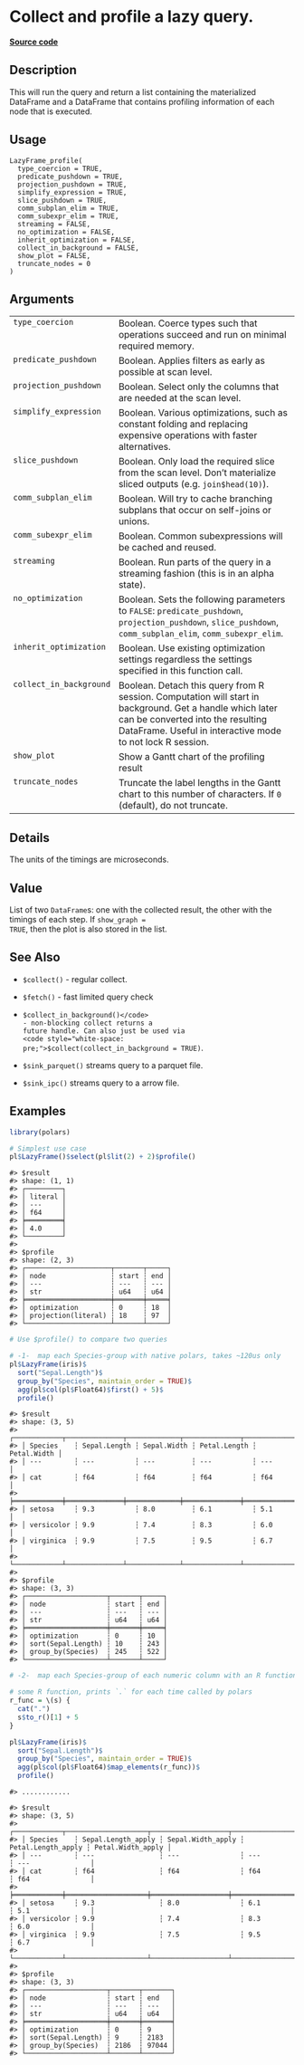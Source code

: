 

# Collect and profile a lazy query.

[**Source code**](https://github.com/pola-rs/r-polars/tree/main/R/lazyframe__lazy.R#L1598)

## Description

This will run the query and return a list containing the materialized
DataFrame and a DataFrame that contains profiling information of each
node that is executed.

## Usage

<pre><code class='language-R'>LazyFrame_profile(
  type_coercion = TRUE,
  predicate_pushdown = TRUE,
  projection_pushdown = TRUE,
  simplify_expression = TRUE,
  slice_pushdown = TRUE,
  comm_subplan_elim = TRUE,
  comm_subexpr_elim = TRUE,
  streaming = FALSE,
  no_optimization = FALSE,
  inherit_optimization = FALSE,
  collect_in_background = FALSE,
  show_plot = FALSE,
  truncate_nodes = 0
)
</code></pre>

## Arguments

<table>
<tr>
<td style="white-space: nowrap; font-family: monospace; vertical-align: top">
<code id="LazyFrame_profile_:_type_coercion">type_coercion</code>
</td>
<td>
Boolean. Coerce types such that operations succeed and run on minimal
required memory.
</td>
</tr>
<tr>
<td style="white-space: nowrap; font-family: monospace; vertical-align: top">
<code id="LazyFrame_profile_:_predicate_pushdown">predicate_pushdown</code>
</td>
<td>
Boolean. Applies filters as early as possible at scan level.
</td>
</tr>
<tr>
<td style="white-space: nowrap; font-family: monospace; vertical-align: top">
<code id="LazyFrame_profile_:_projection_pushdown">projection_pushdown</code>
</td>
<td>
Boolean. Select only the columns that are needed at the scan level.
</td>
</tr>
<tr>
<td style="white-space: nowrap; font-family: monospace; vertical-align: top">
<code id="LazyFrame_profile_:_simplify_expression">simplify_expression</code>
</td>
<td>
Boolean. Various optimizations, such as constant folding and replacing
expensive operations with faster alternatives.
</td>
</tr>
<tr>
<td style="white-space: nowrap; font-family: monospace; vertical-align: top">
<code id="LazyFrame_profile_:_slice_pushdown">slice_pushdown</code>
</td>
<td>
Boolean. Only load the required slice from the scan level. Don’t
materialize sliced outputs (e.g. <code>join$head(10)</code>).
</td>
</tr>
<tr>
<td style="white-space: nowrap; font-family: monospace; vertical-align: top">
<code id="LazyFrame_profile_:_comm_subplan_elim">comm_subplan_elim</code>
</td>
<td>
Boolean. Will try to cache branching subplans that occur on self-joins
or unions.
</td>
</tr>
<tr>
<td style="white-space: nowrap; font-family: monospace; vertical-align: top">
<code id="LazyFrame_profile_:_comm_subexpr_elim">comm_subexpr_elim</code>
</td>
<td>
Boolean. Common subexpressions will be cached and reused.
</td>
</tr>
<tr>
<td style="white-space: nowrap; font-family: monospace; vertical-align: top">
<code id="LazyFrame_profile_:_streaming">streaming</code>
</td>
<td>
Boolean. Run parts of the query in a streaming fashion (this is in an
alpha state).
</td>
</tr>
<tr>
<td style="white-space: nowrap; font-family: monospace; vertical-align: top">
<code id="LazyFrame_profile_:_no_optimization">no_optimization</code>
</td>
<td>
Boolean. Sets the following parameters to <code>FALSE</code>:
<code>predicate_pushdown</code>, <code>projection_pushdown</code>,
<code>slice_pushdown</code>, <code>comm_subplan_elim</code>,
<code>comm_subexpr_elim</code>.
</td>
</tr>
<tr>
<td style="white-space: nowrap; font-family: monospace; vertical-align: top">
<code id="LazyFrame_profile_:_inherit_optimization">inherit_optimization</code>
</td>
<td>
Boolean. Use existing optimization settings regardless the settings
specified in this function call.
</td>
</tr>
<tr>
<td style="white-space: nowrap; font-family: monospace; vertical-align: top">
<code id="LazyFrame_profile_:_collect_in_background">collect_in_background</code>
</td>
<td>
Boolean. Detach this query from R session. Computation will start in
background. Get a handle which later can be converted into the resulting
DataFrame. Useful in interactive mode to not lock R session.
</td>
</tr>
<tr>
<td style="white-space: nowrap; font-family: monospace; vertical-align: top">
<code id="LazyFrame_profile_:_show_plot">show_plot</code>
</td>
<td>
Show a Gantt chart of the profiling result
</td>
</tr>
<tr>
<td style="white-space: nowrap; font-family: monospace; vertical-align: top">
<code id="LazyFrame_profile_:_truncate_nodes">truncate_nodes</code>
</td>
<td>
Truncate the label lengths in the Gantt chart to this number of
characters. If <code>0</code> (default), do not truncate.
</td>
</tr>
</table>

## Details

The units of the timings are microseconds.

## Value

List of two <code>DataFrame</code>s: one with the collected result, the
other with the timings of each step. If <code>show_graph = TRUE</code>,
then the plot is also stored in the list.

## See Also

<ul>
<li>

<code>$collect()</code> - regular collect.

</li>
<li>

<code>$fetch()</code> - fast limited query check

</li>
<li>

<code>$collect_in_background()</code> - non-blocking collect returns a
future handle. Can also just be used via
<code style="white-space: pre;">$collect(collect_in_background =
TRUE)</code>.

</li>
<li>

<code>$sink_parquet()</code> streams query to a parquet file.

</li>
<li>

<code>$sink_ipc()</code> streams query to a arrow file.

</li>
</ul>

## Examples

``` r
library(polars)

# Simplest use case
pl$LazyFrame()$select(pl$lit(2) + 2)$profile()
```

    #> $result
    #> shape: (1, 1)
    #> ┌─────────┐
    #> │ literal │
    #> │ ---     │
    #> │ f64     │
    #> ╞═════════╡
    #> │ 4.0     │
    #> └─────────┘
    #> 
    #> $profile
    #> shape: (2, 3)
    #> ┌─────────────────────┬───────┬─────┐
    #> │ node                ┆ start ┆ end │
    #> │ ---                 ┆ ---   ┆ --- │
    #> │ str                 ┆ u64   ┆ u64 │
    #> ╞═════════════════════╪═══════╪═════╡
    #> │ optimization        ┆ 0     ┆ 18  │
    #> │ projection(literal) ┆ 18    ┆ 97  │
    #> └─────────────────────┴───────┴─────┘

``` r
# Use $profile() to compare two queries

# -1-  map each Species-group with native polars, takes ~120us only
pl$LazyFrame(iris)$
  sort("Sepal.Length")$
  group_by("Species", maintain_order = TRUE)$
  agg(pl$col(pl$Float64)$first() + 5)$
  profile()
```

    #> $result
    #> shape: (3, 5)
    #> ┌────────────┬──────────────┬─────────────┬──────────────┬─────────────┐
    #> │ Species    ┆ Sepal.Length ┆ Sepal.Width ┆ Petal.Length ┆ Petal.Width │
    #> │ ---        ┆ ---          ┆ ---         ┆ ---          ┆ ---         │
    #> │ cat        ┆ f64          ┆ f64         ┆ f64          ┆ f64         │
    #> ╞════════════╪══════════════╪═════════════╪══════════════╪═════════════╡
    #> │ setosa     ┆ 9.3          ┆ 8.0         ┆ 6.1          ┆ 5.1         │
    #> │ versicolor ┆ 9.9          ┆ 7.4         ┆ 8.3          ┆ 6.0         │
    #> │ virginica  ┆ 9.9          ┆ 7.5         ┆ 9.5          ┆ 6.7         │
    #> └────────────┴──────────────┴─────────────┴──────────────┴─────────────┘
    #> 
    #> $profile
    #> shape: (3, 3)
    #> ┌────────────────────┬───────┬─────┐
    #> │ node               ┆ start ┆ end │
    #> │ ---                ┆ ---   ┆ --- │
    #> │ str                ┆ u64   ┆ u64 │
    #> ╞════════════════════╪═══════╪═════╡
    #> │ optimization       ┆ 0     ┆ 10  │
    #> │ sort(Sepal.Length) ┆ 10    ┆ 243 │
    #> │ group_by(Species)  ┆ 245   ┆ 522 │
    #> └────────────────────┴───────┴─────┘

``` r
# -2-  map each Species-group of each numeric column with an R function, takes ~7000us (slow!)

# some R function, prints `.` for each time called by polars
r_func = \(s) {
  cat(".")
  s$to_r()[1] + 5
}

pl$LazyFrame(iris)$
  sort("Sepal.Length")$
  group_by("Species", maintain_order = TRUE)$
  agg(pl$col(pl$Float64)$map_elements(r_func))$
  profile()
```

    #> ............

    #> $result
    #> shape: (3, 5)
    #> ┌────────────┬────────────────────┬───────────────────┬────────────────────┬───────────────────┐
    #> │ Species    ┆ Sepal.Length_apply ┆ Sepal.Width_apply ┆ Petal.Length_apply ┆ Petal.Width_apply │
    #> │ ---        ┆ ---                ┆ ---               ┆ ---                ┆ ---               │
    #> │ cat        ┆ f64                ┆ f64               ┆ f64                ┆ f64               │
    #> ╞════════════╪════════════════════╪═══════════════════╪════════════════════╪═══════════════════╡
    #> │ setosa     ┆ 9.3                ┆ 8.0               ┆ 6.1                ┆ 5.1               │
    #> │ versicolor ┆ 9.9                ┆ 7.4               ┆ 8.3                ┆ 6.0               │
    #> │ virginica  ┆ 9.9                ┆ 7.5               ┆ 9.5                ┆ 6.7               │
    #> └────────────┴────────────────────┴───────────────────┴────────────────────┴───────────────────┘
    #> 
    #> $profile
    #> shape: (3, 3)
    #> ┌────────────────────┬───────┬───────┐
    #> │ node               ┆ start ┆ end   │
    #> │ ---                ┆ ---   ┆ ---   │
    #> │ str                ┆ u64   ┆ u64   │
    #> ╞════════════════════╪═══════╪═══════╡
    #> │ optimization       ┆ 0     ┆ 9     │
    #> │ sort(Sepal.Length) ┆ 9     ┆ 2183  │
    #> │ group_by(Species)  ┆ 2186  ┆ 97044 │
    #> └────────────────────┴───────┴───────┘
